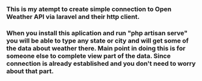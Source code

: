 ### This is my atempt to create simple connection to Open Weather API via laravel and their http client. 

### When you install this aplication and run "php artisan serve" you will be able to type any state or city and will get some of the data about weather there. Main point in doing this is for someone else to complete view part of the data. Since connection is already established and you don't need to worry about that part. 
